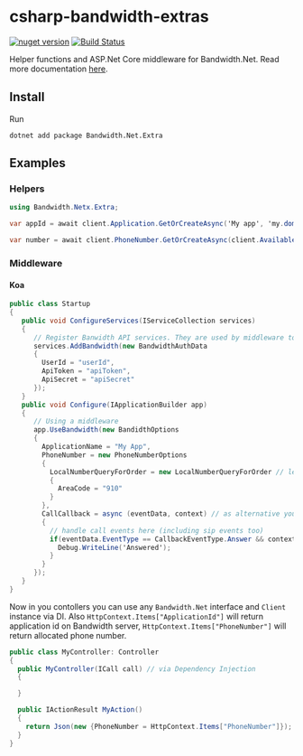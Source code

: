 # csharp-bandwidth-extras

[![nuget version](https://badge.fury.io/nu/Bandwidth.Net.Extra.svg)](https://badge.fury.io/nu/Bandwidth.Net.Extra)
[![Build Status](https://travis-ci.org/Bandwidth/csharp-bandwidth-extras.svg?branch=master)](https://travis-ci.org/Bandwidth/csharp-bandwidth-extras)

Helper functions and ASP.Net Core middleware for Bandwidth.Net. Read more documentation [here](http://dev.bandwidth.com/csharp-bandwidth-extras/api/index.html).

## Install

Run

```
dotnet add package Bandwidth.Net.Extra
```

## Examples

### Helpers

```csharp
using Bandwidth.Netx.Extra;

var appId = await client.Application.GetOrCreateAsync('My app', 'my.domain.com'); // It will return exisitng application Id or create it otherwise

var number = await client.PhoneNumber.GetOrCreateAsync(client.AvailableNumber, appId, 'Support', new LocalNumberQueryForOrder{AreaCode = "910"}); // It will reserve a linked to this app phone number and assign name to it. If number with such name already exists it returns it.
```

### Middleware

#### Koa

```csharp
public class Startup
{
   public void ConfigureServices(IServiceCollection services)
   {
      // Register Banwidth API services. They are used by middleware too.
      services.AddBandwidth(new BandwidthAuthData
      {
        UserId = "userId",
        ApiToken = "apiToken",
        ApiSecret = "apiSecret"
      });
   }
   public void Configure(IApplicationBuilder app)
   {
      // Using a middleware
      app.UseBandwidth(new BandidthOptions
      {
        ApplicationName = "My App",
        PhoneNumber = new PhoneNumberOptions
        {
          LocalNumberQueryForOrder = new LocalNumberQueryForOrder // leave LocalNumberQueryForOrder with null to allocate toll free number
          {
            AreaCode = "910"
          }
        },
        CallCallback = async (eventData, context) // as alternative you can use CallCallbackDictionary to handle only specific events
        {
          // handle call events here (including sip events too)
          if(eventData.EventType == CallbackEventType.Answer && context.Items["PhoneNumber"] == eventData.To){
            Debug.WriteLine('Answered');
          }
        }
      });
   }
}
```

Now in you contollers you can use any `Bandwidth.Net` interface and `Client` instance via DI. Also `HttpContext.Items["ApplicationId"]` will return application id on Bandwidth server, `HttpContext.Items["PhoneNumber"]` will return allocated phone number.

```csharp
public class MyController: Controller
{
  public MyController(ICall call) // via Dependency Injection
  {

  }

  public IActionResult MyAction()
  {
    return Json(new {PhoneNumber = HttpContext.Items["PhoneNumber"]}); // using allocated phone number
  }
}
```
